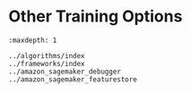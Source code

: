 # Other Training Options

```{toctree}
:maxdepth: 1

../algorithms/index
../frameworks/index
../amazon_sagemaker_debugger
../amazon_sagemaker_featurestore
```
